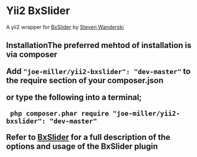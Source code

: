<h1>Yii2 BxSlider</h1>
 <p>A yii2 wrapper for <a href="http://bxslider.com/">BxSlider</a> by  <a href="https://github.com/stevenwanderski">Steven Wanderski</a></p>
 <h2>Installation</h
 <p>The preferred mehtod of installation is via composer
 <p>Add <code>"joe-miller/yii2-bxslider": "dev-master"</code> to the require section of your composer.json
 <p>or type the following into a terminal;
 
     php composer.phar require "joe-miller/yii2-bxslider": "dev-master"
     
<p>Refer to <a href="http://bxslider.com/">BxSlider</a> for a full description of the options and usage of the BxSlider plugin
